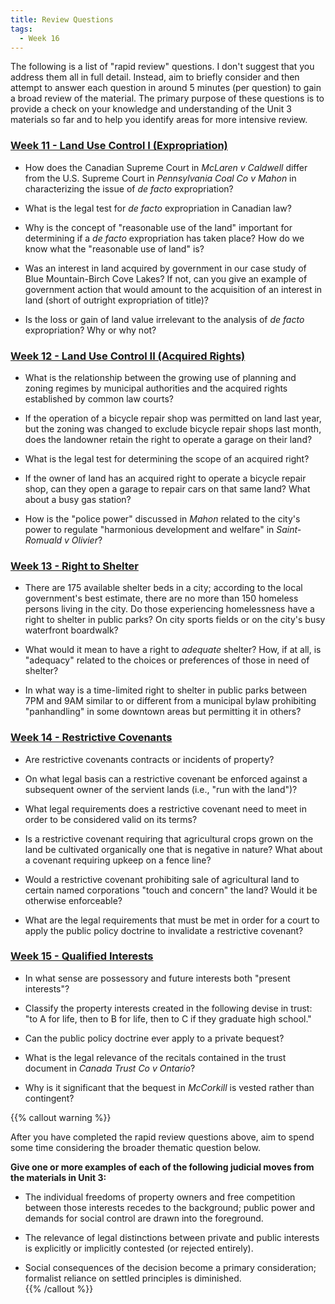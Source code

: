 ```yaml
---
title: Review Questions
tags:
  - Week 16
---
```



The following is a list of "rapid review" questions. I don't suggest that you address them all in full detail. Instead, aim to briefly consider and then attempt to answer each question in around 5 minutes (per question) to gain a broad review of the material. The primary purpose of these questions is to provide a check on your knowledge and understanding of the Unit 3 materials so far and to help you identify areas for more intensive review. 

### [Week 11 - Land Use Control I (Expropriation)](../week11/)

- How does the Canadian Supreme Court in *McLaren v Caldwell* differ from the U.S. Supreme Court in *Pennsylvania Coal Co v Mahon* in characterizing the issue of *de facto* expropriation?

- What is the legal test for *de facto* expropriation in Canadian law? 

- Why is the concept of "reasonable use of the land" important for determining if a *de facto* expropriation has taken place? How do we know what the "reasonable use of land" is? 

- Was an interest in land acquired by government in our case study of Blue Mountain-Birch Cove Lakes? If not, can you give an example of government action that would amount to the acquisition of an interest in land (short of outright expropriation of title)? 

- Is the loss or gain of land value irrelevant to the analysis of *de facto* expropriation? Why or why not?

### [Week 12 - Land Use Control II (Acquired Rights)](../week12/)

- What is the relationship between the growing use of planning and zoning regimes by municipal authorities and the acquired rights established by common law courts? 

- If the operation of a bicycle repair shop was permitted on land last year, but the zoning was changed to exclude bicycle repair shops last month, does the landowner retain the right to operate a garage on their land?

- What is the legal test for determining the scope of an acquired right? 

- If the owner of land has an acquired right to operate a bicycle repair shop, can they open a garage to repair cars on that same land? What about a busy gas station? 

- How is the "police power" discussed in *Mahon* related to the city's power to regulate "harmonious development and welfare" in *Saint-Romuald v Olivier*?

### [Week 13 - Right to Shelter](../week13/)

- There are 175 available shelter beds in a city; according to the local government's best estimate, there are no more than 150 homeless persons living in the city. Do those experiencing homelessness have a right to shelter in public parks? On city sports fields or on the city's busy waterfront boardwalk? 

- What would it mean to have a right to *adequate* shelter? How, if at all, is "adequacy" related to the choices or preferences of those in need of shelter?

- In what way is a time-limited right to shelter in public parks between 7PM and 9AM similar to or different from a municipal bylaw prohibiting "panhandling" in some downtown areas but permitting it in others? 

### [Week 14 - Restrictive Covenants](../week14/)

- Are restrictive covenants contracts or incidents of property? 

- On what legal basis can a restrictive covenant be enforced against a subsequent owner of the servient lands (i.e., "run with the land")? 

- What legal requirements does a restrictive covenant need to meet in order to be considered valid on its terms? 

- Is a restrictive covenant requiring that agricultural crops grown on the land be cultivated organically one that is negative in nature? What about a covenant requiring upkeep on a fence line? 

- Would a restrictive covenant prohibiting sale of agricultural land to certain named corporations "touch and concern" the land? Would it be otherwise enforceable? 

- What are the legal requirements that must be met in order for a court to apply the public policy doctrine to invalidate a restrictive covenant?

### [Week 15 - Qualified Interests](../week15/)

- In what sense are possessory and future interests both "present interests"? 

- Classify the property interests created in the following devise in trust: "to A for life, then to B for life, then to C if they graduate high school."

- Can the public policy doctrine ever apply to a private bequest? 

- What is the legal relevance of the recitals contained in the trust document in *Canada Trust Co v Ontario*? 

- Why is it significant that the bequest in *McCorkill* is vested rather than contingent? 


{{% callout warning %}} 

After you have completed the rapid review questions above, aim to spend some time considering the broader thematic question below.

**Give one or more examples of each of the following judicial moves from the materials in Unit 3:**

- The individual freedoms of property owners and free competition between those interests recedes to the background; public power and demands for social control are drawn into the foreground.

- The relevance of legal distinctions between private and public interests  is explicitly or implicitly contested (or rejected entirely).

- Social consequences of the decision become a primary consideration; formalist reliance on settled principles is diminished.  
{{% /callout %}}

